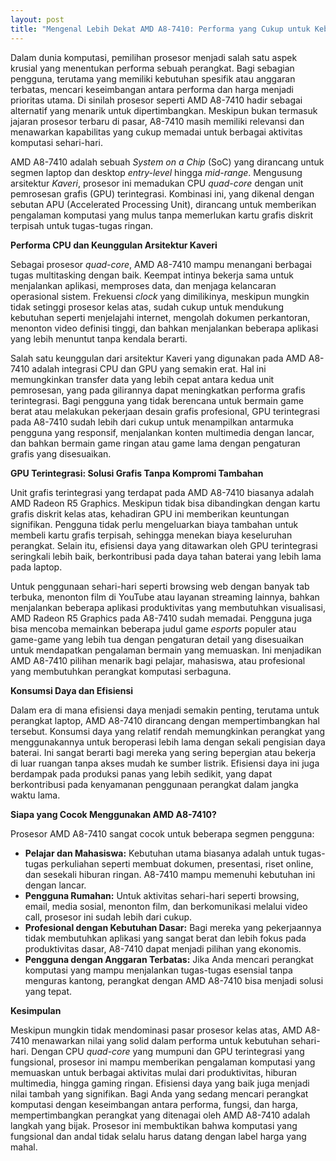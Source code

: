 ```yaml
---
layout: post
title: "Mengenal Lebih Dekat AMD A8-7410: Performa yang Cukup untuk Kebutuhan Sehari-hari"
---
```


Dalam dunia komputasi, pemilihan prosesor menjadi salah satu aspek krusial yang menentukan performa sebuah perangkat. Bagi sebagian pengguna, terutama yang memiliki kebutuhan spesifik atau anggaran terbatas, mencari keseimbangan antara performa dan harga menjadi prioritas utama. Di sinilah prosesor seperti AMD A8-7410 hadir sebagai alternatif yang menarik untuk dipertimbangkan. Meskipun bukan termasuk jajaran prosesor terbaru di pasar, A8-7410 masih memiliki relevansi dan menawarkan kapabilitas yang cukup memadai untuk berbagai aktivitas komputasi sehari-hari.

AMD A8-7410 adalah sebuah *System on a Chip* (SoC) yang dirancang untuk segmen laptop dan desktop *entry-level* hingga *mid-range*. Mengusung arsitektur *Kaveri*, prosesor ini memadukan CPU *quad-core* dengan unit pemrosesan grafis (GPU) terintegrasi. Kombinasi ini, yang dikenal dengan sebutan APU (Accelerated Processing Unit), dirancang untuk memberikan pengalaman komputasi yang mulus tanpa memerlukan kartu grafis diskrit terpisah untuk tugas-tugas ringan.

**Performa CPU dan Keunggulan Arsitektur Kaveri**

Sebagai prosesor *quad-core*, AMD A8-7410 mampu menangani berbagai tugas multitasking dengan baik. Keempat intinya bekerja sama untuk menjalankan aplikasi, memproses data, dan menjaga kelancaran operasional sistem. Frekuensi *clock* yang dimilikinya, meskipun mungkin tidak setinggi prosesor kelas atas, sudah cukup untuk mendukung kebutuhan seperti menjelajahi internet, mengolah dokumen perkantoran, menonton video definisi tinggi, dan bahkan menjalankan beberapa aplikasi yang lebih menuntut tanpa kendala berarti.

Salah satu keunggulan dari arsitektur Kaveri yang digunakan pada AMD A8-7410 adalah integrasi CPU dan GPU yang semakin erat. Hal ini memungkinkan transfer data yang lebih cepat antara kedua unit pemrosesan, yang pada gilirannya dapat meningkatkan performa grafis terintegrasi. Bagi pengguna yang tidak berencana untuk bermain game berat atau melakukan pekerjaan desain grafis profesional, GPU terintegrasi pada A8-7410 sudah lebih dari cukup untuk menampilkan antarmuka pengguna yang responsif, menjalankan konten multimedia dengan lancar, dan bahkan bermain game ringan atau game lama dengan pengaturan grafis yang disesuaikan.

**GPU Terintegrasi: Solusi Grafis Tanpa Kompromi Tambahan**

Unit grafis terintegrasi yang terdapat pada AMD A8-7410 biasanya adalah AMD Radeon R5 Graphics. Meskipun tidak bisa dibandingkan dengan kartu grafis diskrit kelas atas, kehadiran GPU ini memberikan keuntungan signifikan. Pengguna tidak perlu mengeluarkan biaya tambahan untuk membeli kartu grafis terpisah, sehingga menekan biaya keseluruhan perangkat. Selain itu, efisiensi daya yang ditawarkan oleh GPU terintegrasi seringkali lebih baik, berkontribusi pada daya tahan baterai yang lebih lama pada laptop.

Untuk penggunaan sehari-hari seperti browsing web dengan banyak tab terbuka, menonton film di YouTube atau layanan streaming lainnya, bahkan menjalankan beberapa aplikasi produktivitas yang membutuhkan visualisasi, AMD Radeon R5 Graphics pada A8-7410 sudah memadai. Pengguna juga bisa mencoba memainkan beberapa judul game *esports* populer atau game-game yang lebih tua dengan pengaturan detail yang disesuaikan untuk mendapatkan pengalaman bermain yang memuaskan. Ini menjadikan AMD A8-7410 pilihan menarik bagi pelajar, mahasiswa, atau profesional yang membutuhkan perangkat komputasi serbaguna.

**Konsumsi Daya dan Efisiensi**

Dalam era di mana efisiensi daya menjadi semakin penting, terutama untuk perangkat laptop, AMD A8-7410 dirancang dengan mempertimbangkan hal tersebut. Konsumsi daya yang relatif rendah memungkinkan perangkat yang menggunakannya untuk beroperasi lebih lama dengan sekali pengisian daya baterai. Ini sangat berarti bagi mereka yang sering bepergian atau bekerja di luar ruangan tanpa akses mudah ke sumber listrik. Efisiensi daya ini juga berdampak pada produksi panas yang lebih sedikit, yang dapat berkontribusi pada kenyamanan penggunaan perangkat dalam jangka waktu lama.

**Siapa yang Cocok Menggunakan AMD A8-7410?**

Prosesor AMD A8-7410 sangat cocok untuk beberapa segmen pengguna:

*   **Pelajar dan Mahasiswa:** Kebutuhan utama biasanya adalah untuk tugas-tugas perkuliahan seperti membuat dokumen, presentasi, riset online, dan sesekali hiburan ringan. A8-7410 mampu memenuhi kebutuhan ini dengan lancar.
*   **Pengguna Rumahan:** Untuk aktivitas sehari-hari seperti browsing, email, media sosial, menonton film, dan berkomunikasi melalui video call, prosesor ini sudah lebih dari cukup.
*   **Profesional dengan Kebutuhan Dasar:** Bagi mereka yang pekerjaannya tidak membutuhkan aplikasi yang sangat berat dan lebih fokus pada produktivitas dasar, A8-7410 dapat menjadi pilihan yang ekonomis.
*   **Pengguna dengan Anggaran Terbatas:** Jika Anda mencari perangkat komputasi yang mampu menjalankan tugas-tugas esensial tanpa menguras kantong, perangkat dengan AMD A8-7410 bisa menjadi solusi yang tepat.

**Kesimpulan**

Meskipun mungkin tidak mendominasi pasar prosesor kelas atas, AMD A8-7410 menawarkan nilai yang solid dalam performa untuk kebutuhan sehari-hari. Dengan CPU *quad-core* yang mumpuni dan GPU terintegrasi yang fungsional, prosesor ini mampu memberikan pengalaman komputasi yang memuaskan untuk berbagai aktivitas mulai dari produktivitas, hiburan multimedia, hingga gaming ringan. Efisiensi daya yang baik juga menjadi nilai tambah yang signifikan. Bagi Anda yang sedang mencari perangkat komputasi dengan keseimbangan antara performa, fungsi, dan harga, mempertimbangkan perangkat yang ditenagai oleh AMD A8-7410 adalah langkah yang bijak. Prosesor ini membuktikan bahwa komputasi yang fungsional dan andal tidak selalu harus datang dengan label harga yang mahal.
